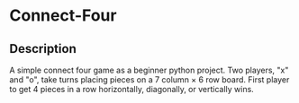 # Connect-Four
## Description
A simple connect four game as a beginner python project. Two players, "x" and "o", take turns placing pieces on a 7 column × 6 row board. First player to get 4 pieces in a row horizontally, diagonally, or vertically wins.
